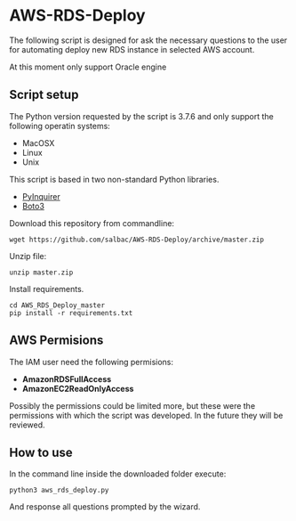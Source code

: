 # AWS-RDS-Deploy
The following script is designed for ask the necessary questions to the user for automating deploy new RDS instance in selected AWS account.

At this moment only support Oracle engine

## Script setup
The Python version requested by the script is 3.7.6 and only support the following operatin systems:
* MacOSX
* Linux
* Unix

This script is based in two non-standard Python libraries.

* [PyInquirer](https://github.com/CITGuru/PyInquirer)
* [Boto3](https://boto3.amazonaws.com/v1/documentation/api/latest/index.html)

Download this repository from commandline:
````shell script
wget https://github.com/salbac/AWS-RDS-Deploy/archive/master.zip
````
Unzip file:
```shell script
unzip master.zip
```

Install requirements.
````shell script
cd AWS_RDS_Deploy_master
pip install -r requirements.txt
````

## AWS Permisions
The IAM user need the following permisions:
* **AmazonRDSFullAccess** 
* **AmazonEC2ReadOnlyAccess** 

Possibly the permissions could be limited more, but these were the permissions with which the script was developed. In the future they will be reviewed.

## How to use
In the command line inside the downloaded folder execute:
```shell script
python3 aws_rds_deploy.py
```
And response all questions prompted by the wizard.

